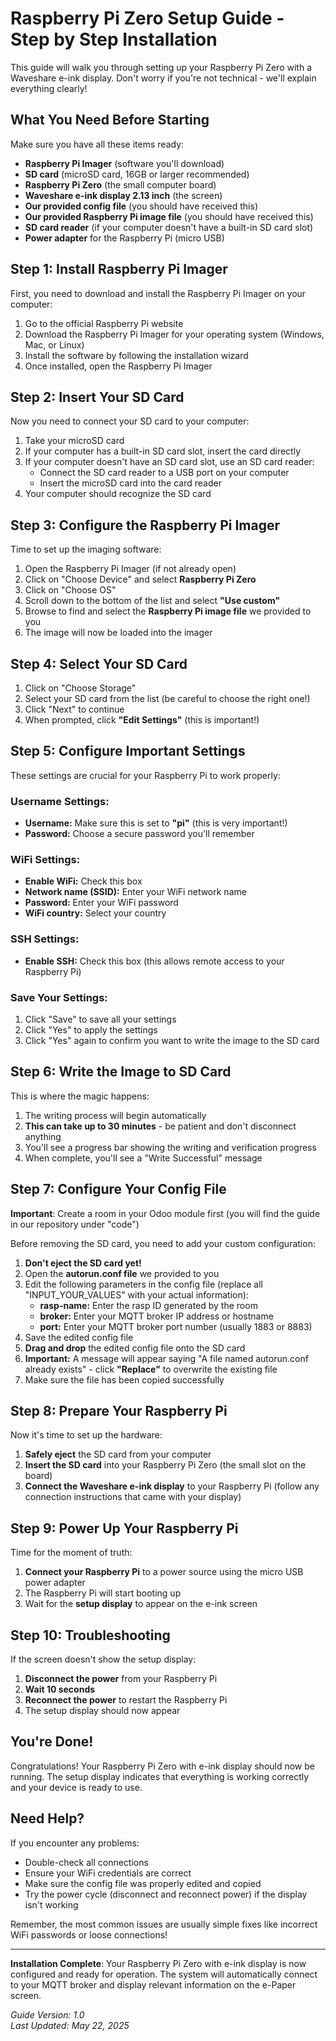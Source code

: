 # Raspberry Pi Zero Setup Guide - Step by Step Installation

This guide will walk you through setting up your Raspberry Pi Zero with a Waveshare e-ink display. Don't worry if you're not technical - we'll explain everything clearly!

## What You Need Before Starting

Make sure you have all these items ready:

- **Raspberry Pi Imager** (software you'll download)
- **SD card** (microSD card, 16GB or larger recommended)
- **Raspberry Pi Zero** (the small computer board)
- **Waveshare e-ink display 2.13 inch** (the screen)
- **Our provided config file** (you should have received this)
- **Our provided Raspberry Pi image file** (you should have received this)
- **SD card reader** (if your computer doesn't have a built-in SD card slot)
- **Power adapter** for the Raspberry Pi (micro USB)

## Step 1: Install Raspberry Pi Imager

First, you need to download and install the Raspberry Pi Imager on your computer:

1. Go to the official Raspberry Pi website
2. Download the Raspberry Pi Imager for your operating system (Windows, Mac, or Linux)
3. Install the software by following the installation wizard
4. Once installed, open the Raspberry Pi Imager

## Step 2: Insert Your SD Card

Now you need to connect your SD card to your computer:

1. Take your microSD card
2. If your computer has a built-in SD card slot, insert the card directly
3. If your computer doesn't have an SD card slot, use an SD card reader:
   - Connect the SD card reader to a USB port on your computer
   - Insert the microSD card into the card reader
4. Your computer should recognize the SD card

## Step 3: Configure the Raspberry Pi Imager

Time to set up the imaging software:

1. Open the Raspberry Pi Imager (if not already open)
2. Click on "Choose Device" and select **Raspberry Pi Zero**
3. Click on "Choose OS"
4. Scroll down to the bottom of the list and select **"Use custom"**
5. Browse to find and select the **Raspberry Pi image file** we provided to you
6. The image will now be loaded into the imager

## Step 4: Select Your SD Card

1. Click on "Choose Storage"
2. Select your SD card from the list (be careful to choose the right one!)
3. Click "Next" to continue
4. When prompted, click **"Edit Settings"** (this is important!)

## Step 5: Configure Important Settings

These settings are crucial for your Raspberry Pi to work properly:

### Username Settings:
- **Username:** Make sure this is set to **"pi"** (this is very important!)
- **Password:** Choose a secure password you'll remember

### WiFi Settings:
- **Enable WiFi:** Check this box
- **Network name (SSID):** Enter your WiFi network name
- **Password:** Enter your WiFi password
- **WiFi country:** Select your country

### SSH Settings:
- **Enable SSH:** Check this box (this allows remote access to your Raspberry Pi)

### Save Your Settings:
1. Click "Save" to save all your settings
2. Click "Yes" to apply the settings
3. Click "Yes" again to confirm you want to write the image to the SD card

## Step 6: Write the Image to SD Card

This is where the magic happens:

1. The writing process will begin automatically
2. **This can take up to 30 minutes** - be patient and don't disconnect anything
3. You'll see a progress bar showing the writing and verification progress
4. When complete, you'll see a "Write Successful" message

## Step 7: Configure Your Config File
**Important**: Create a room in your Odoo module first (you will find the guide in our repository under "code")


Before removing the SD card, you need to add your custom configuration:

1. **Don't eject the SD card yet!**
2. Open the **autorun.conf file** we provided to you
3. Edit the following parameters in the config file (replace all "INPUT_YOUR_VALUES" with your actual information):
   - **rasp-name:** Enter the rasp ID generated by the room
   - **broker:** Enter your MQTT broker IP address or hostname
   - **port:** Enter your MQTT broker port number (usually 1883 or 8883)
4. Save the edited config file
5. **Drag and drop** the edited config file onto the SD card
6. **Important:** A message will appear saying "A file named autorun.conf already exists" - click **"Replace"** to overwrite the existing file
7. Make sure the file has been copied successfully

## Step 8: Prepare Your Raspberry Pi

Now it's time to set up the hardware:

1. **Safely eject** the SD card from your computer
2. **Insert the SD card** into your Raspberry Pi Zero (the small slot on the board)
3. **Connect the Waveshare e-ink display** to your Raspberry Pi (follow any connection instructions that came with your display)

## Step 9: Power Up Your Raspberry Pi

Time for the moment of truth:

1. **Connect your Raspberry Pi** to a power source using the micro USB power adapter
2. The Raspberry Pi will start booting up
3. Wait for the **setup display** to appear on the e-ink screen

## Step 10: Troubleshooting

If the screen doesn't show the setup display:

1. **Disconnect the power** from your Raspberry Pi
2. **Wait 10 seconds**
3. **Reconnect the power** to restart the Raspberry Pi
4. The setup display should now appear

## You're Done!

Congratulations! Your Raspberry Pi Zero with e-ink display should now be running. The setup display indicates that everything is working correctly and your device is ready to use.

## Need Help?

If you encounter any problems:
- Double-check all connections
- Ensure your WiFi credentials are correct
- Make sure the config file was properly edited and copied
- Try the power cycle (disconnect and reconnect power) if the display isn't working

Remember, the most common issues are usually simple fixes like incorrect WiFi passwords or loose connections!

---

**Installation Complete**: Your Raspberry Pi Zero with e-ink display is now configured and ready for operation. The system will automatically connect to your MQTT broker and display relevant information on the e-Paper screen.

*Guide Version: 1.0*  
*Last Updated: May 22, 2025*
